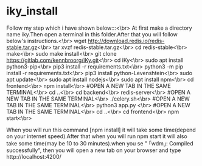 # iky_install

Follow my step which i have shown below:::<\br>
At first make a directory name iky.Then open a terminal in this folder.After that you will follow below's instructions.<\br>
     wget http://download.redis.io/redis-stable.tar.gz<\br>
     tar xvzf redis-stable.tar.gz<\br>
     cd redis-stable<\br>
     make<\br>
     sudo make install<\br>
     git clone https://gitlab.com/kennbroorg/iKy.git<\br>
     cd iKy<\br>
     sudo apt install python3-pip<\br>
     pip3 install -r requirements.txt<\br>
     python3 -m pip install -r requirements.txt<\br>
     pip3 install python-Levenshtein<\br>
     sudo apt update<\br>
     sudo apt install nodejs<\br>
     sudo apt install npm<\br>
     cd frontend<\br>
     npm install<\br>
     #OPEN A NEW TAB IN THE SAME TERMINAL<\br>
     cd ..<\br>
     cd backend<\br>
     redis-server<\br>
     #OPEN A NEW TAB IN THE SAME TERMINAL<\br>
     ./celery.sh<\br>
     #OPEN A NEW TAB IN THE SAME TERMINAL<\br>
     python3 app.py <\br>
     #OPEN A NEW TAB IN THE SAME TERMINAL<\br>
     cd ..<\br>
     cd frontend<\br>
     npm start<\br>
     

When you will run this command [npm install] it will take some time(depend on your internet speed).After that when you will run npm start it will also take some time(may be 10 to 30 minutes).when you se " ｢wdm｣: Compiled successfully", then you will open a new tab on your browser and type http://localhost:4200/

